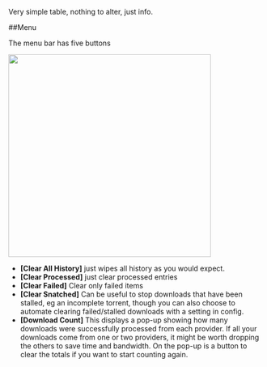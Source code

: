 Very simple table, nothing to alter, just info.

##Menu

The menu bar has five buttons

<img src="/assets/screenshots/history_menu.png" width="400"><br>

* **[Clear All History]** just wipes all history as you would expect. 
* **[Clear Processed]** just clear processed entries
* **[Clear Failed]**  Clear only failed items
* **[Clear Snatched]** Can be useful to stop downloads that have been stalled, eg an incomplete torrent, though you can also choose to automate clearing failed/stalled downloads with a setting in config.
* **[Download Count]** This displays a pop-up showing how many downloads were successfully processed from each provider. If all your downloads come from one or two providers, it might be worth dropping the others to save time and bandwidth. On the pop-up is a button to clear the totals if you want to start counting again.